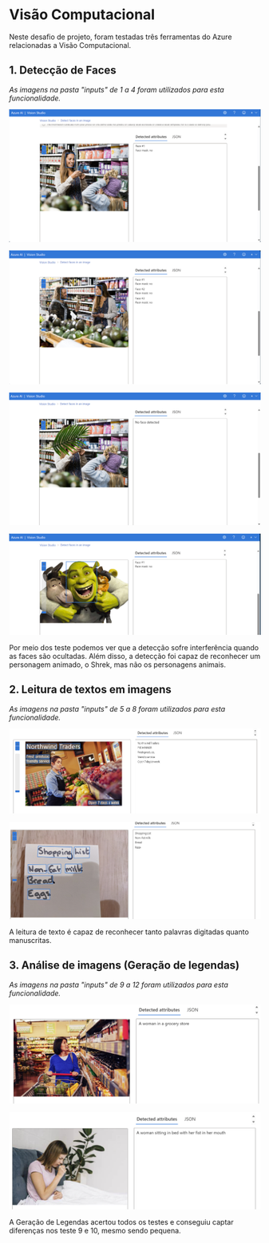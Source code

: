 # Visão Computacional

Neste desafio de projeto, foram testadas três ferramentas do Azure relacionadas a Visão Computacional. 

## 1. Detecção de Faces

*As imagens na pasta "inputs" de 1 a 4 foram utilizados para esta funcionalidade.*

![Imagem 1](../img/02/1.png)

![Imagem 2](../img/02/2.png)

![Imagem 3](../img/02/3.png)

![Imagem 4](../img/02/4.png)

Por meio dos teste podemos ver que a detecção sofre interferência quando as faces são ocultadas. Além disso, a detecção foi capaz de reconhecer um personagem animado, o Shrek, mas não os personagens animais.

## 2. Leitura de textos em imagens

*As imagens na pasta "inputs" de 5 a 8 foram utilizados para esta funcionalidade.*

![Imagem 5](../img/02/5.png)

![Imagem 6](../img/02/6.png)

A leitura de texto é capaz de reconhecer tanto palavras digitadas quanto manuscritas.

## 3. Análise de imagens (Geração de legendas)

*As imagens na pasta "inputs" de 9 a 12 foram utilizados para esta funcionalidade.*

![Imagem 7](../img/02/7.png)

![Imagem 8](../img/02/8.png)

A Geração de Legendas acertou todos os testes e conseguiu captar diferenças nos teste 9 e 10, mesmo sendo pequena.